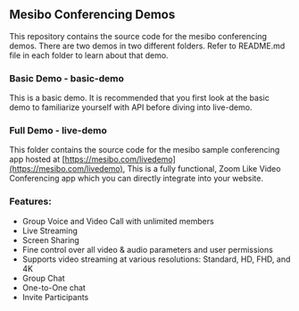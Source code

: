 ## Mesibo Conferencing Demos
This repository contains the source code for the mesibo conferencing demos. There are two demos in two different folders. Refer to README.md file in each folder to learn about that demo.

### Basic Demo - basic-demo
This is a basic demo. It is recommended that you first look at the basic demo to familiarize yourself with API before diving into live-demo.

### Full Demo - live-demo
This folder contains the source code for the mesibo sample conferencing app hosted at [https://mesibo.com/livedemo](https://mesibo.com/livedemo), This is a fully functional, Zoom Like Video Conferencing app which you can directly integrate into your website.

### Features:
- Group Voice and Video Call with unlimited members
- Live Streaming
- Screen Sharing
- Fine control over all video & audio parameters and user permissions
- Supports video streaming at various resolutions: Standard, HD, FHD, and 4K
- Group Chat
- One-to-One chat
- Invite Participants

